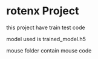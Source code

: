 # rotenx Project

this project have train test code

model used is trained_model.h5

mouse folder contain mouse code
